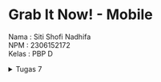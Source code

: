 # Grab It Now! - Mobile

Nama : Siti Shofi Nadhifa
<br>
NPM : 2306152172
<br>
Kelas : PBP D

<details>
<summary>Tugas 7</summary>

## 1. Jelaskan apa yang dimaksud dengan stateless widget dan stateful widget, dan jelaskan perbedaan dari keduanya.
Stateless widget adalah widget yang tidak dapat diubah setelah dirender pertama kali. Tampilannya akan tetap sama selama aplikasi berjalan karena kondisi/state nya tidak bisa diubah. Contoh penggunaan stateless widget adalah widget yang menampilkan data statis atau teks. <br>
Stateful widget adalah widget yang bisa berubah selama aplikasi berjalan karena memiliki state yang dapat diperbarui atau dimodifikasi. Contoh penggunaan stateful widget adalah komponen UI yang responsif terhadap interaksi pengguna, seperti checkbox, radio button, atau slider. <br>
Perbedaan antara stateless widget dan stateful widget adalah stateless widget bersifat statis dan tidak memiliki state yang dapat diubah, sedangkan stateful widget bersifat dinamis dan memiliki state yang dapat diubah, sehingga bisa menyesuaikan tampilan dengan perubahan tersebut.

## 2. Sebutkan widget apa saja yang kamu gunakan pada proyek ini dan jelaskan fungsinya.
- MyApp: Stateless widget sebagai app utama.
- Scaffold: Memberikan struktur dasar halaman, seperti AppBar dan body.
- AppBar: Menampilkan *application bar* di bagian atas layar dengan judul dan warna latar belakang yang diambil dari tema aplikasi.
- Padding: Menyediakan ruang atau jarak di sekitar widget tertentu.
- Column: Menyusun widget secara vertikal.
- Row: Menyusun beberapa widget secara horizontal dalam satu baris, dalam hal ini menampilkan tiga InfoCard.
- InfoCard (Custom Widget): Widget khusus untuk menampilkan informasi saya, yaitu NPM, nama, dan kelas.
- Card: Widget berbentuk kotak dengan bayangan untuk memberikan kesan seperti kartu, untuk menampilkan informasi.
- Text: Menampilkan teks di layar.
- GridView.count: Digunakan untuk menyusun ItemCard dalam grid dengan tiga kolom.
- ItemCard (Custom Widget): Widget khusus untuk menampilkan setiap item di halaman beranda.
- Material: Menyediakan efek material desain seperti InkWell. Digunakan untuk menambahkan warna latar belakang dengan sudut melengkung.
- InkWell: Memberikan efek ripple/gelombang ketika widget disentuh (memberikan efek interaktif saat pengguna menekan kartu).
- Icon: Digunakan untuk menampilkan ikon di dalam ItemCard.
- SnackBar: Menampilkan pesan notifikasi singkat di bagian bawah layar. SnackBar muncul ketika ItemCard ditekan, menampilkan nama item yang ditekan.
- MediaQuery: Digunakan dalam InfoCard untuk menyesuaikan lebar kartu berdasarkan lebar perangkat.

## 3. Apa fungsi dari `setState()`? Jelaskan variabel apa saja yang dapat terdampak dengan fungsi tersebut.
`setState()` adalah fungsi/metode yang digunakan pada stateful widget untuk memperbarui state dari widget. Pemanggilan `setState()` pada Flutter memberitahu framework bahwa telah terjadi perubahan state, yang memicu rebuild atau render ulang pada widget yang memanggilnya, sehingga tampilan dari widget akan diperbarui. <br>
Variabel yang terdampak dari pemanggilan fungsi `setState()` adalah variabel variabel yang berada di dalam objek State dari widget tersebut.

## 4. Jelaskan perbedaan antara `const` dengan `final`.
`const` digunakan untuk mendeklarasikan nilai yang bersifat konstan dan immutable pada saat kompilasi.
`final` digunakan untuk mendeklarasikan nilai yang tidak bisa diubah setelah diinisialisasi.
Perbedaan antara `const` dan `final` adalah `const` konstan pada saat *compile-time*, sedangkan `final` konstan pada saat *run-time*.

## 5. Jelaskan bagaimana cara kamu mengimplementasikan checklist-checklist di atas.
1. Membuat proyek Flutter
  - Membuat direktori baru bernama `grab_it_now_mobile` yang akan dijadikan tempat proyek Flutter akan disimpan.
  - Generate proyek Flutter dengan menjalankan perintah dibawah ini pada terminal dan masuk ke direktori proyek tersebut.
    ```bash
    flutter create grab_it_now
    cd grab_it_now
    ```
  - Menjalankan proyek tersebut dengan `flutter run`.
  - Menghubungkan direktori lokal dengan repositori GitHub.
2. Membuat tiga tombol sederhana dengan ikon dan teks
  - Membuat class ItemHomepage yang berisi atribut-atribut dari card yang akan dibuat pada berkas `menu.dart`
    ```Dart
    ...
    class ItemHomepage {
        final String name;
        final IconData icon;
        final Color color;

        ItemHomepage(this.name, this.icon, this.color);
    }
    ...
    ```
  - Membuat list item yang ingin ditambahkan pada class `MyHomePage`
    ```Dart
    class MyHomePage extends StatelessWidget {
        ...
        final List<ItemHomepage> items = [
            ItemHomepage("Lihat Daftar Produk", Icons.list, const Color(0xFFE5E3C9)),
            ItemHomepage("Tambah Produk", Icons.add_shopping_cart, const Color(0xFFB4CFB0)),
            ItemHomepage("Logout", Icons.logout, const Color(0xFF94B49F)),
        ];
        ...
    }
    ```
  - Membuat class ItemCard untuk menampilkan tombol-tombol yang sudah dibuat
    ```Dart
    class ItemCard extends StatelessWidget {
        final ItemHomepage item;
    
        const ItemCard(this.item, {super.key}); 

        @override
        Widget build(BuildContext context) {
            return Material(
                color: item.color,
                // Membuat sudut kartu melengkung.
                borderRadius: BorderRadius.circular(12),
                
                child: InkWell(
                    ...
                    // Container untuk menyimpan Icon dan Text
                    child: Container(
                        padding: const EdgeInsets.all(8),
                        child: Center(
                            child: Column(
                                // Menyusun ikon dan teks di tengah kartu.
                                mainAxisAlignment: MainAxisAlignment.center,
                                children: [
                                    Icon(
                                        item.icon,
                                        color: Colors.white,
                                        size: 30.0,
                                    ),
                                    const Padding(padding: EdgeInsets.all(3)),
                                    Text(
                                        item.name,
                                        textAlign: TextAlign.center,
                                        style: const TextStyle(color: Colors.white),
                                    ),
                                ],
                            ),
                        ),
                    ),
                ),
            );
        }
    }
    ```
3. Mengimplementasikan warna yang berbeda untuk setiap tombol
  - Memberikan warna yang berbeda untuk setiap tombol dengan `const Color(hex kode warna)`
    ```Dart
    class MyHomePage extends StatelessWidget {
        ...
        final List<ItemHomepage> items = [
            ItemHomepage("Lihat Daftar Produk", Icons.list, const Color(0xFFE5E3C9)),
            ItemHomepage("Tambah Produk", Icons.add_shopping_cart, const Color(0xFFB4CFB0)),
            ItemHomepage("Logout", Icons.logout, const Color(0xFF94B49F)),
        ];
        ...
    }
    ```
  - Assign warna sesuai dengan warna dari item pada class ItemCard
    ```Dart
    class ItemCard extends StatelessWidget {
        final ItemHomepage item;
    
        const ItemCard(this.item, {super.key}); 

        @override
        Widget build(BuildContext context) {
            return Material(
                color: item.color,
                ...
            );
        }
    }
    ```
4. Memunculkan `Snackbar`
  - Menambahkan aksi pada saat item di klik dan memunculkan `Snackbar`
    ```Dart
    class ItemCard extends StatelessWidget {
        final ItemHomepage item; 
    
        const ItemCard(this.item, {super.key}); 

        @override
        Widget build(BuildContext context) {
            return Material(
                ...
                child: InkWell(
                    // Aksi ketika kartu ditekan.
                    onTap: () {
                    // Menampilkan pesan SnackBar saat kartu ditekan.
                    ScaffoldMessenger.of(context)
                        ..hideCurrentSnackBar()
                        ..showSnackBar(
                        SnackBar(content: Text("Kamu telah menekan tombol ${item.name}!"))
                        );
                    },
                    ...
                ),
            );
        }
    }
    ```

</summary>
